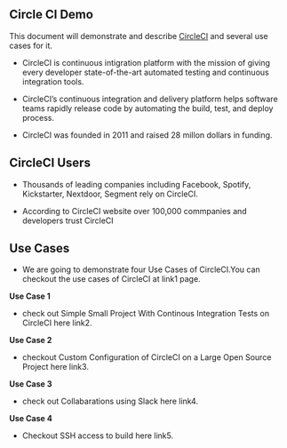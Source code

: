 ## Circle CI Demo

This document will demonstrate and describe [CircleCI](https://circleci.com/) and several use cases for it.

* CircleCI is continuous intigration platform with the mission of giving every developer state-of-the-art automated testing and continuous integration tools.

* CircleCI’s continuous integration and delivery platform helps software teams rapidly release code  by automating the build, test, and deploy process.


* CircleCI was founded in 2011 and  raised 28 millon dollars in funding.

## CircleCI Users

* Thousands of leading companies including Facebook, Spotify, Kickstarter, Nextdoor, Segment  rely on CircleCI.

* According to CircleCI website over 100,000 commpanies and developers trust CircleCI

## Use Cases

* We are going to demonstrate four Use Cases of CircleCI.You can checkout the use cases of CircleCI at link1 page.

**Use Case 1**

* check out Simple Small Project With Continous Integration Tests on CircleCI here link2.

**Use Case 2**

* checkout Custom Configuration of CircleCI on a Large Open Source Project here link3.

**Use Case 3**

* check out Collabarations using Slack here link4.

**Use Case 4**

* Checkout SSH access to build here link5.



